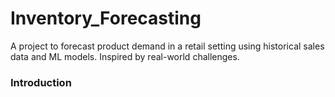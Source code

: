 # Inventory_Forecasting
 A project to forecast product demand in a retail setting using historical sales data and ML models. Inspired by real-world challenges.

 ### Introduction 
